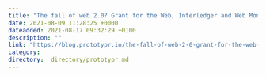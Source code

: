 ```yaml
---
title: "The fall of web 2.0? Grant for the Web, Interledger and Web Monetization"
date: 2021-08-09 11:28:25 +0000
dateadded: 2021-08-17 09:32:29 +0100
description: ""
link: "https://blog.prototypr.io/the-fall-of-web-2-0-grant-for-the-web-interledger-and-web-monetization-73cbe67ebb0c?source=rss----eb297ea1161a---4"
category:
directory: _directory/prototypr.md
---
```


